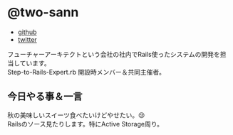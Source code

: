# @two-sann


- [github](https://github.com/ttwo32)
- [twitter](https://twitter.com/two_sann)

フューチャーアーキテクトという会社の社内でRails使ったシステムの開発を担当しています。  
Step-to-Rails-Expert.rb 開設時メンバー＆共同主催者。


## 今日やる事＆一言

秋の美味しいスイーツ食べたいけどやせたい。:cry:  
Railsのソース見たりします。特にActive Storage周り。
